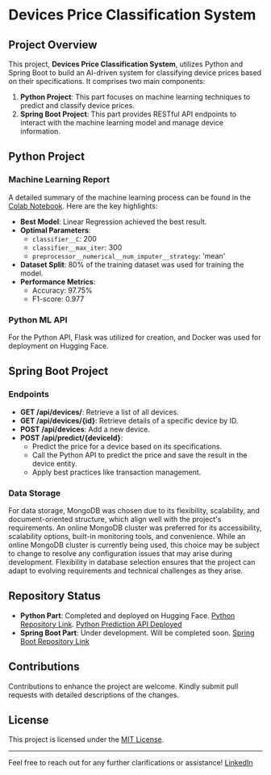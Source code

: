 # Devices Price Classification System

## Project Overview

This project, **Devices Price Classification System**, utilizes Python and Spring Boot to build an AI-driven system for classifying device prices based on their specifications. It comprises two main components:

1. **Python Project**: This part focuses on machine learning techniques to predict and classify device prices.
2. **Spring Boot Project**: This part provides RESTful API endpoints to interact with the machine learning model and manage device information.

## Python Project

### Machine Learning Report

A detailed summary of the machine learning process can be found in the [Colab Notebook](https://colab.research.google.com/github/eaedk/ai-developer-project-python/blob/main/ML_Step_By_Step_AI_Developer.ipynb). Here are the key highlights:

- **Best Model**: Linear Regression achieved the best result.
- **Optimal Parameters**:
  - `classifier__C`: 200
  - `classifier__max_iter`: 300
  - `preprocessor__numerical__num_imputer__strategy`: 'mean'
- **Dataset Split**: 80% of the training dataset was used for training the model.
- **Performance Metrics**:
  - Accuracy: 97.75%
  - F1-score: 0.977

### Python ML API

For the Python API, Flask was utilized for creation, and Docker was used for deployment on Hugging Face.

## Spring Boot Project

### Endpoints

- **GET /api/devices/**: Retrieve a list of all devices.
- **GET /api/devices/{id}**: Retrieve details of a specific device by ID.
- **POST /api/devices**: Add a new device.
- **POST /api/predict/{deviceId}**:
  - Predict the price for a device based on its specifications.
  - Call the Python API to predict the price and save the result in the device entity.
  - Apply best practices like transaction management.

### Data Storage

For data storage, MongoDB was chosen due to its flexibility, scalability, and document-oriented structure, which align well with the project's requirements. An online MongoDB cluster was preferred for its accessibility, scalability options, built-in monitoring tools, and convenience. While an online MongoDB cluster is currently being used, this choice may be subject to change to resolve any configuration issues that may arise during development. Flexibility in database selection ensures that the project can adapt to evolving requirements and technical challenges as they arise.

## Repository Status

- **Python Part**: Completed and deployed on Hugging Face. [Python Repository Link](https://github.com/eaedk/ai-developer-project-python). [Python Prediction API Deployed](https://huggingface.co/spaces/eaedk/DevicesPricePredictionAPI)
- **Spring Boot Part**: Under development. Will be completed soon. [Spring Boot Repository Link](https://github.com/eaedk/ai-developer-project-spring-boot)

## Contributions

Contributions to enhance the project are welcome. Kindly submit pull requests with detailed descriptions of the changes.

## License

This project is licensed under the [MIT License](LICENSE).

---

Feel free to reach out for any further clarifications or assistance! [LinkedIn](https://www.linkedin.com/in/esa%C3%AFe-alain-emmanuel-dina-koupoh-7b974a17a/)
